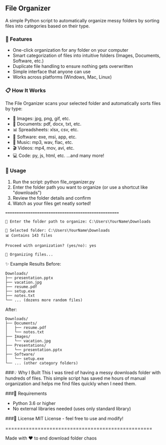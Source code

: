 ## File Organizer
A simple Python script to automatically organize messy folders by sorting files into categories based on their type.

### 🌟 Features
- One-click organization for any folder on your computer
- Smart categorization of files into intuitive folders (Images, Documents, Software, etc.)
- Duplicate file handling to ensure nothing gets overwritten
- Simple interface that anyone can use
- Works across platforms (Windows, Mac, Linux)

### 📋 How It Works
The File Organizer scans your selected folder and automatically sorts files by type:

- 📸 Images: jpg, png, gif, etc.
- 📄 Documents: pdf, docx, txt, etc.
- 📊 Spreadsheets: xlsx, csv, etc.
- 📱 Software: exe, msi, app, etc.
- 🎵 Music: mp3, wav, flac, etc.
- 🎬 Videos: mp4, mov, avi, etc.
- 💻 Code: py, js, html, etc.
...and many more!

### 🚀 Usage
1. Run the script: python file_organizer.py
2. Enter the folder path you want to organize (or use a shortcut like "downloads")
3. Review the folder details and confirm
4. Watch as your files get neatly sorted!

``` 🗂️ Desktop File Organizer Pro
==================================================

📁 Enter the folder path to organize: C:\Users\YourName\Downloads

🎯 Selected folder: C:\Users\YourName\Downloads
📊 Contains 143 files

Proceed with organization? (yes/no): yes

🔄 Organizing files...
```

✨ Example Results
Before:
```
Downloads/
├── presentation.pptx
├── vacation.jpg
├── resume.pdf
├── setup.exe
├── notes.txt
└── ... (dozens more random files)
```
After:
```
Downloads/
├── Documents/
│   ├── resume.pdf
│   └── notes.txt
├── Images/
│   └── vacation.jpg
├── Presentations/
│   └── presentation.pptx
├── Software/
│   └── setup.exe
└── ... (other category folders)
```

###💡 Why I Built This
I was tired of having a messy downloads folder with hundreds of files. This simple script has saved me hours of manual organization and helps me find files quickly when I need them.

###🔧 Requirements
- Python 3.6 or higher
- No external libraries needed (uses only standard library)

###📝 License
MIT License - feel free to use and modify!

==================================================

Made with ❤️ to end download folder chaos
